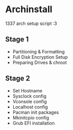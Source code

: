 # Archinstall
1337 arch setup script :3
## Stage 1
- Partitioning & Formatting 
- Full Disk Encryption Setup
- Preparing Drives & chroot

## Stage 2
- Set Hostname
- Sysclock config
- Vconsole config
- Localhost config
- Pacman init packages
- Mkinitcpio config
- Grub EFI installation
